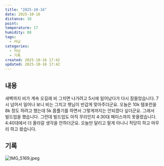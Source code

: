 ```yaml
---
title: "2025-10-16"
date: 2025-10-16
distance: 18
point:
temperature: 17
humidity: 88
tags:
  - 러닝
categories:
  - 러닝
  - 기록
created: 2025-10-16 17:42
updated: 2025-10-16 17:42
---
```

## 내용
새벽까지 비가 계속 오길래 비 그치면 나가려고 5시에 일어났다가 다시 잠들었습니다. 7시 넘어서 일어나 보니 비는 그치고 햇님이 반갑게 맞아주더군요.
오늘은 10k 템포런을 8k 정도 하려고 했는데 5k 몸풀기를 하면서 그렇게까지는 안되겠다 싶더군요. 그래서 빌드업을 했습니다. 그런데 빌드업도 아직 무리인지 4:30대 페이스까지 못올렸습니다. 4:40대에서 더 올라갈 생각을 안하더군요. 오늘만 달리고 말게 아니니 적당히 하고 마무리 하고 왔습니다.

## 기록

![IMG_5169.jpeg](/images/IMG_5169.jpeg)
